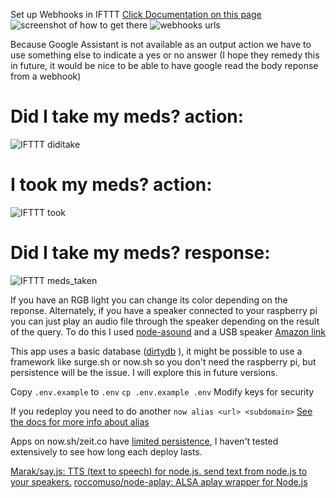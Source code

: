 Set up Webhooks in IFTTT
[Click Documentation on this page](https://ifttt.com/maker_webhooks)
![screenshot of how to get there](/images/webhookspage.png)
![webhooks urls](/images/webhookslinks.png)


Because Google Assistant is not available as an output action we have to use something else to indicate a yes or no answer (I hope they remedy this in future, it would be nice to be able to have google read the body reponse from a webhook)
# Did I take my meds? action:
![IFTTT diditake](/images/IFTTT_diditake.png)
# I took my meds? action:
![IFTTT took](/images/IFTTT_took.png)
# Did I take my meds? response:
![IFTTT meds_taken](/images/IFTTT_meds_taken.png)

If you have an RGB light you can change its color depending on the reponse. Alternately, if you have a speaker connected to your raspberry pi you can just play an audio file through the speaker depending on the result of the query.
To do this I used [node-asound](https://github.com/roccomuso/node-aplay) and a USB speaker [Amazon link](https://www.amazon.com/gp/product/B075M7FHM1/ref=oh_aui_detailpage_o01_s00?ie=UTF8&psc=1)

This app uses a basic database ([dirtydb](https://github.com/felixge/node-dirty) ), it might be possible to use a framework like surge.sh or now.sh so you don't need the raspberry pi, but persistence will be the issue. I will explore this in future versions.

Copy `.env.example` to `.env`
`cp .env.example .env`
Modify keys for security

If you redeploy you need to do another `now alias <url> <subdomain>` [See the docs for more info about alias](https://zeit.co/docs/features/aliases)

Apps on now.sh/zeit.co have [limited persistence](https://zeit.co/docs/other/faq#can-i-run-a-database-on-the-now-platform), I haven't tested extensively to see how long each deploy lasts.


[Marak/say.js: TTS (text to speech) for node.js. send text from node.js to your speakers.](https://github.com/Marak/say.js/)
[roccomuso/node-aplay: ALSA aplay wrapper for Node.js](https://github.com/roccomuso/node-aplay)
